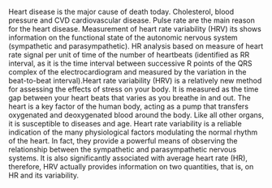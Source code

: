 Heart disease is the major cause of death today. Cholesterol, blood pressure and CVD cardiovascular disease. Pulse rate are the main reason for the heart disease. Measurement of heart rate variability (HRV) its shows information on the functional state of the autonomic nervous system (sympathetic and parasympathetic). HR analysis based on measure of heart rate signal per unit of time of the number of heartbeats (identified as RR interval, as it is the time interval between successive R points of the QRS complex of the electrocardiogram and measured by the variation in the beat-to-beat interval).Heart rate variability (HRV) is a relatively new method for assessing the effects of stress on your body. It is measured as the time gap between your heart beats that varies as you breathe in and out. The heart is a key factor of the human body, acting as a pump that transfers oxygenated and deoxygenated blood around the body. Like all other organs, it is susceptible to diseases and age. Heart rate variability is a reliable indication of the many physiological factors modulating the normal rhythm of the heart. In fact, they provide a powerful means of observing the relationship between the sympathetic and parasympathetic nervous systems. It is also significantly associated with average heart rate (HR), therefore, HRV actually provides information on two quantities, that is, on HR and its variability.
